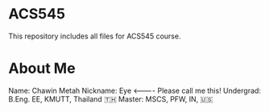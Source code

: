 # ACS545
This repository includes all files for ACS545 course.

# About Me
Name: Chawin Metah
Nickname: Eye <---- Please call me this!
Undergrad: B.Eng. EE, KMUTT, Thailand 🇹🇭
Master: MSCS, PFW, IN, 🇺🇸
